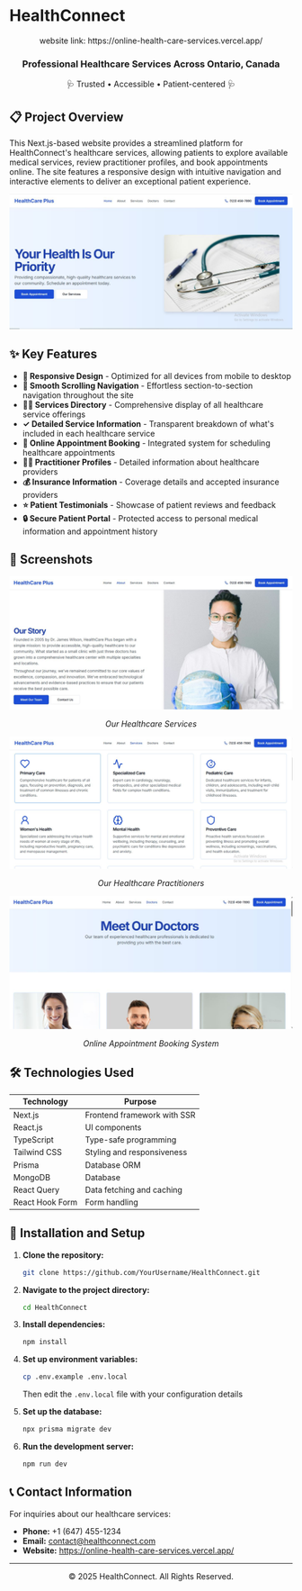 # HealthConnect
<div align="center">
  website link: https://online-health-care-services.vercel.app/
  <h3>Professional Healthcare Services Across Ontario, Canada</h3>
  <p>🩺 Trusted • Accessible • Patient-centered 🩺</p>
</div>

## 📋 Project Overview
This Next.js-based website provides a streamlined platform for HealthConnect's healthcare services, allowing patients to explore available medical services, review practitioner profiles, and book appointments online. The site features a responsive design with intuitive navigation and interactive elements to deliver an exceptional patient experience.

<div align="center">
  <img src="./images/1.JPG" alt="Website Preview" />
</div>

## ✨ Key Features
- **📱 Responsive Design** - Optimized for all devices from mobile to desktop
- **🔄 Smooth Scrolling Navigation** - Effortless section-to-section navigation throughout the site
- **👨‍⚕️ Services Directory** - Comprehensive display of all healthcare service offerings
- **✓ Detailed Service Information** - Transparent breakdown of what's included in each healthcare service
- **📅 Online Appointment Booking** - Integrated system for scheduling healthcare appointments
- **👩‍⚕️ Practitioner Profiles** - Detailed information about healthcare providers
- **💰 Insurance Information** - Coverage details and accepted insurance providers
- **⭐ Patient Testimonials** - Showcase of patient reviews and feedback
- **🔒 Secure Patient Portal** - Protected access to personal medical information and appointment history

## 📸 Screenshots
<div align="center">
  <img src="./images/2.JPG" alt="Our Services" />
  <p><em>Our Healthcare Services</em></p>
  
  <img src="./images/3.JPG" alt="Practitioners" />
  <p><em>Our Healthcare Practitioners</em></p>
  
  <img src="./images/4.JPG" alt="Booking System" />
  <p><em>Online Appointment Booking System</em></p>
</div>

## 🛠️ Technologies Used
<div align="center">

| Technology | Purpose |
|------------|---------|
| Next.js | Frontend framework with SSR |
| React.js | UI components |
| TypeScript | Type-safe programming |
| Tailwind CSS | Styling and responsiveness |
| Prisma | Database ORM |
| MongoDB | Database |
| React Query | Data fetching and caching |
| React Hook Form | Form handling |

</div>

## 🚀 Installation and Setup
1. **Clone the repository:**
   ```bash
   git clone https://github.com/YourUsername/HealthConnect.git
   ```
2. **Navigate to the project directory:**
   ```bash
   cd HealthConnect
   ```
3. **Install dependencies:**
   ```bash
   npm install
   ```
4. **Set up environment variables:**
   ```bash
   cp .env.example .env.local
   ```
   Then edit the `.env.local` file with your configuration details
   
5. **Set up the database:**
   ```bash
   npx prisma migrate dev
   ```

6. **Run the development server:**
   ```bash
   npm run dev
   ```

## 📞 Contact Information
For inquiries about our healthcare services:
- **Phone:** +1 (647) 455-1234
- **Email:** [contact@healthconnect.com](mailto:contact@healthconnect.com)
- **Website:** https://online-health-care-services.vercel.app/

---
<div align="center">
  <p>© 2025 HealthConnect. All Rights Reserved.</p>
</div>
